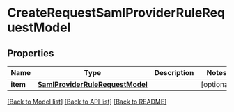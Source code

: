 # CreateRequestSamlProviderRuleRequestModel

## Properties
Name | Type | Description | Notes
------------ | ------------- | ------------- | -------------
**item** | [**SamlProviderRuleRequestModel**](SamlProviderRuleRequestModel.md) |  | [optional] 

[[Back to Model list]](../README.md#documentation-for-models) [[Back to API list]](../README.md#documentation-for-api-endpoints) [[Back to README]](../README.md)

